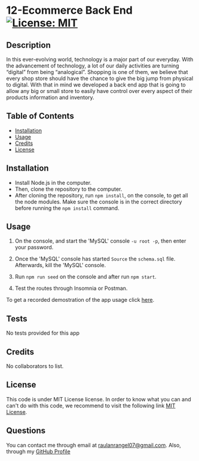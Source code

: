 # 12-Ecommerce Back End [![License: MIT](https://img.shields.io/badge/License-MIT-yellow.svg)](https://opensource.org/licenses/MIT)

## Description

In this ever-evolving world, technology is a major part of our everyday. With the advancement of technology, a lot of our daily activities are turning “digital” from being “analogical”. Shopping is one of them, we believe that every shop store should have the chance to give the big jump from physical to digital. With that in mind we developed a back end app that is going to allow any big or small store to easily have control over every aspect of their products information and inventory.

## Table of Contents

  - [Installation](#installation)
  - [Usage](#usage)
  - [Credits](#credits)
  - [License](#license)

## Installation

- Install Node.js in the computer.
- Then, clone the repository to the computer.
- After cloning the repository, run `npm install`, on the console, to get all the node modules. Make sure the console is in the correct directory before running the `npm install` command.

## Usage

1. On the console, and start the 'MySQL' console `-u root -p`, then enter your password.

2. Once the 'MySQL' console has started `Source` the `schema.sql` file. Afterwards, kill the 'MySQL' console.

3. Run `npm run seed` on the console and after run `npm start`.

4. Test the routes through Insomnia or Postman.

To get a recorded demostration of the app usage click [here](https://drive.google.com/drive/folders/1WvsrIvqs-NHv2_DKqgev4qW9racZwoUf?usp=sharing).

## Tests

No tests provided for this app

## Credits

No collaborators to list.

## License

This code is under MIT License license. In order to know what you can and can't do with this code, we recommend to visit the following link [MIT License](https://opensource.org/licenses/MIT).

## Questions

You can contact me through email at raulanrangel07@gmail.com.
Also, through my [GitHub Profile](https://github.com/rrangel07)